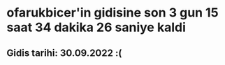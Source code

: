 # ofarukbicer'in gidisine son 3 gun 15 saat 34 dakika 26 saniye kaldi

## Gidis tarihi: 30.09.2022 :(